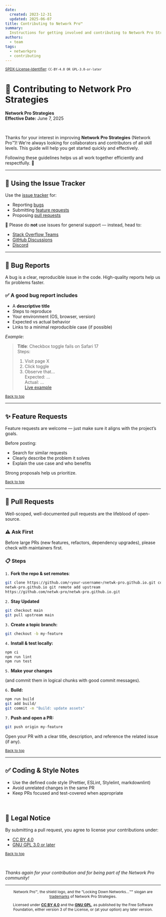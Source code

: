```yaml
---
date:
  created: 2023-12-31
  updated: 2025-06-07
title: Contributing to Network Pro™
summary:
  Instructions for getting involved and contributing to Network Pro Strategies.
authors:
  - team
tags:
  - networkpro
  - contributing
---
```


<a name="top"></a>

<sup>[SPDX-License-Identifier](https://spdx.dev/learn/handling-license-info):
`CC-BY-4.0 OR GPL-3.0-or-later`</sup>

# 🤝 Contributing to Network Pro Strategies

**Network Pro Strategies**  
**Effective Date:** June 7, 2025

&nbsp;

Thanks for your interest in improving **Network Pro Strategies** (Network
Pro™)! We're always looking for collaborators and contributors of all skill
levels. This guide will help you get started quickly and effectively.

Following these guidelines helps us all work together efficiently and
respectfully. 🙌

---

## 🐛 Using the Issue Tracker

Use the [issue tracker](https://github.com/netwk-pro/netwk-pro.github.io/issues)
for:

- Reporting [bugs](#bug-reports)
- Submitting [feature requests](#feature-requests)
- Proposing [pull requests](#pull-requests)

🚫 Please do **not** use issues for general support — instead, head to:

- [Stack Overflow Teams](https://stack.neteng.pro/)
- [GitHub Discussions](https://discuss.neteng.pro)
- [Discord](https://discord.neteng.pro)

---

<a name="bug-reports"></a>

## 🐞 Bug Reports

A bug is a clear, reproducible issue in the code. High-quality reports help us
fix problems faster.

### ✅ A good bug report includes

- A **descriptive title**
- Steps to reproduce
- Your environment (OS, browser, version)
- Expected vs actual behavior
- Links to a minimal reproducible case (if possible)

_Example_:

<!-- markdownlint-disable MD042 -->

> **Title**: Checkbox toggle fails on Safari 17  
> Steps:
>
> 1. Visit page X
> 2. Click toggle
> 3. Observe that...  
>    Expected: ...  
>    Actual: ...  
>    [Live example](#)

<!-- markdownlint-enable MD042 -->

<sub>[Back to top](#top)</sub>

---

<a name="feature-requests"></a>

## ✨ Feature Requests

Feature requests are welcome — just make sure it aligns with the project’s
goals.

Before posting:

- Search for similar requests
- Clearly describe the problem it solves
- Explain the use case and who benefits

Strong proposals help us prioritize.

<sub>[Back to top](#top)</sub>

---

<a name="pull-requests"></a>

## 🔁 Pull Requests

Well-scoped, well-documented pull requests are the lifeblood of open-source.

### ⚠️ Ask First

Before large PRs (new features, refactors, dependency upgrades), please check
with maintainers first.

### 📋 Steps

`1.` **Fork the repo & set remotes**:

```bash
git clone https://github.com/<your-username>/netwk-pro.github.io.git cd
netwk-pro.github.io git remote add upstream
https://github.com/netwk-pro/netwk-pro.github.io.git
```

`2.` **Stay Updated**

```bash
git checkout main
git pull upstream main
```

`3.` **Create a topic branch:**

```bash
git checkout -b my-feature
```

`4.` **Install & test locally:**

```bash
npm ci
npm run lint
npm run test
```

`5.` **Make your changes**

(and commit them in logical chunks with good commit messages).

`6.` **Build:**

```bash
npm run build
git add build/
git commit -m "Build: update assets"
```

`7.` **Push and open a PR:**

```bash
git push origin my-feature
```

Open your PR with a clear title, description, and reference the related issue
(if any).

<sub>[Back to top](#top)</sub>

---

## ✅ Coding & Style Notes

- Use the defined code style (Prettier, ESLint, Stylelint, markdownlint)
- Avoid unrelated changes in the same PR
- Keep PRs focused and test-covered when appropriate

&nbsp;

## 🔐 Legal Notice

By submitting a pull request, you agree to license your contributions under:

- [CC BY 4.0](https://netwk.pro/license#cc-by)
- [GNU GPL 3.0 or later](https://netwk.pro/license#gnu-gpl)

<sub>[Back to top](#top)</sub>

&nbsp;

_Thanks again for your contribution and for being part of the Network Pro
community!_

---

<span style="font-size: 12px; text-align: center;">

Network Pro&trade;, the shield logo, and the "Locking Down Networks...&trade;"
slogan are [trademarks](https://netwk.pro/license#trademark) of Network Pro
Strategies.

Licensed under **[CC BY 4.0](https://creativecommons.org/licenses/by/4.0/)** and
the **[GNU GPL](https://spdx.org/licenses/GPL-3.0-or-later.html)**, as published
by the Free Software Foundation, either version 3 of the License, or (at your
option) any later version.

</span>
